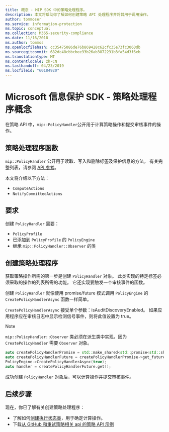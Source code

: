```yaml
---
title: 概念 - MIP SDK 中的策略处理程序。
description: 本文将帮助你了解如何创建策略 API 处理程序并将其用于调用操作。
author: tommoser
ms.service: information-protection
ms.topic: conceptual
ms.collection: M365-security-compliance
ms.date: 11/16/2018
ms.author: tommos
ms.openlocfilehash: cc35475086de76b869428c62cfc35e73fc3060db
ms.sourcegitcommit: 682dc48cbbcbee93b26ab3872231b3fa54d3f6eb
ms.translationtype: MT
ms.contentlocale: zh-CN
ms.lasthandoff: 04/23/2019
ms.locfileid: "60184920"
---
```

# <a name="microsoft-information-protection-sdk---policy-handler-concepts"></a>Microsoft 信息保护 SDK - 策略处理程序概念

在策略 API 中，`mip::PolicyHandler`公开用于计算策略操作和提交审核事件的操作。

## <a name="policy-handler-functions"></a>策略处理程序函数

`mip::PolicyHandler` 公开用于读取、写入和删除标签及保护信息的方法。 有关完整列表，请参阅 [API 参考](reference/class_mip_PolicyHandler.md)。

本文将介绍以下方法：

- `ComputeActions`
- `NotifyCommittedActions`

## <a name="requirements"></a>要求

创建 `PolicyHandler` 需要：

- `PolicyProfile`
- 已添加到 `PolicyProfile` 的 `PolicyEngine`
- 继承 `mip::PolicyHandler::Observer` 的类

## <a name="create-a-policy-handler"></a>创建策略处理程序

获取策略操作所需的第一步是创建 `PolicyHandler` 对象。 此类实现的特定标签必须采取的操作的列表所需的功能。 它还实现要触发一个审核事件的函数。

创建 `PolicyHandler` 就像使用 promise/future 模式调用 `PolicyEngine` 的 `CreatePolicyHandlerAsync` 函数一样简单。

`CreatePolicyHandlerAsync` 接受单个参数：isAuditDiscoveryEnabled。 如果应用程序应在审核日志中显示检测信号事件，则将此值设置为 true。

> [!NOTE]
> `mip::PolicyHandler::Observer` 类必须在派生类中实现，因为 `CreatePolicyHandler` 需要 `Observer` 对象。 

```cpp
auto createPolicyHandlerPromise = std::make_shared<std::promise<std::shared_ptr<mip::PolicyHandler>>>();
auto createPolicyHandlerFuture = createPolicyHandlerPromise->get_future();
PolicyEngine->CreatePolicyHandlerAsync(true);
auto handler = createPolicyHandlerFuture.get();
```

成功创建 `PolicyHandler` 对象后，可以计算操作并提交审核事件。

## <a name="next-steps"></a>后续步骤

现在，你已了解有关创建策略处理程序：

- 了解如何[创建执行状态类](concept-handler-policy-executionstate-cpp.md)，用于确定计算操作。
- 下载[从 GitHub 和重试策略相关 api 的策略 API 示例](https://azure.microsoft.com/resources/samples/?sort=0&term=mipsdk+policyapi)
